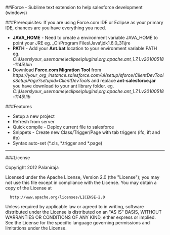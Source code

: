 ##iForce - Sublime text extension to help salesforce development (windows)


###Prerequisites:
If you are using Force.com IDE or Eclipse as your primary IDE, chances are you have everything you need.

* **JAVA\_HOME** - Need to create a environment variable JAVA\_HOME to point your JRE eg. _C:\Program Files\Java\jdk1.6.0_31\jre
* **PATH** - Add your **Ant.bat** location to your environment variable PATH eg. _C:\Users\your_username\eclipse\plugins\org.apache.ant_1.7.1.v20100518-1145\bin_
* Download **Force.com Migration Tool** from _https://your\_org\_instance.salesforce.com/ui/setup/sforce/ClientDevToolsSetupPage?setupid=ClientDevTools_ and replace **ant-salesforce.jar** you have download to your ant library folder. eg. _C:\Users\your_username\eclipse\plugins\org.apache.ant_1.7.1.v20100518-1145\lib_


###Features
* Setup a new project
* Refresh from server
* Quick compile - Deploy current file to salesforce
* Snippets - Create new Class/Trigger/Page with tab triggers (ifc, ift and ifp)
* Syntax auto-set (*.cls, *.trigger and *.page)


***
###License

Copyright 2012 Palaniraja

  Licensed under the Apache License, Version 2.0 (the "License");
  you may not use this file except in compliance with the License.
  You may obtain a copy of the License at

      http://www.apache.org/licenses/LICENSE-2.0

  Unless required by applicable law or agreed to in writing, software
  distributed under the License is distributed on an "AS IS" BASIS,
  WITHOUT WARRANTIES OR CONDITIONS OF ANY KIND, either express or implied.
  See the License for the specific language governing permissions and
  limitations under the License.
